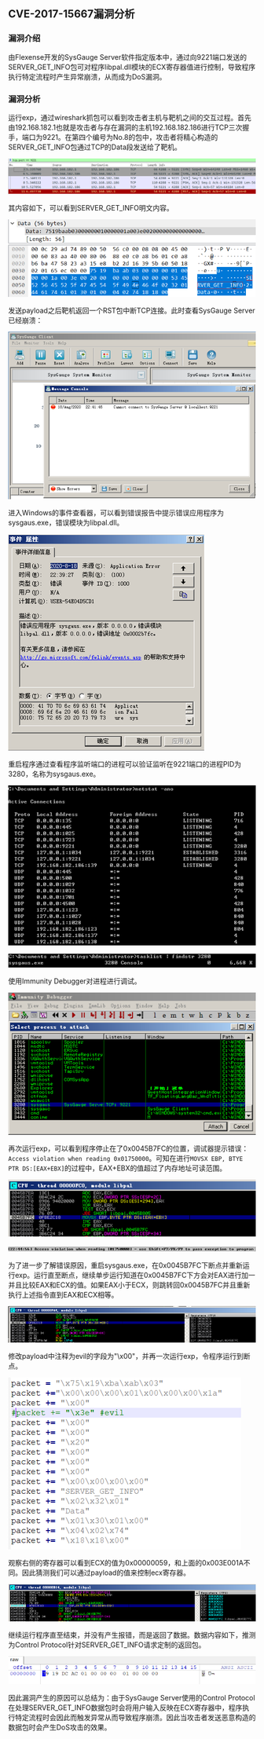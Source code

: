 ## CVE-2017-15667漏洞分析

### 漏洞介绍

由Flexense开发的SysGauge Server软件指定版本中，通过向9221端口发送的SERVER_GET_INFO包可对程序libpal.dll模块的ECX寄存器值进行控制，导致程序执行特定流程时产生异常崩溃，从而成为DoS漏洞。

### 漏洞分析

运行exp，通过wireshark抓包可以看到攻击者主机与靶机之间的交互过程。首先由192.168.182.1也就是攻击者与存在漏洞的主机192.168.182.186进行TCP三次握手，端口为9221。在第四个编号为No.8的包中，攻击者将精心构造的SERVER_GET_INFO包通过TCP的Data段发送给了靶机。

![](img/1.PNG)

其内容如下，可以看到SERVER_GET_INFO明文内容。

![](img/2.PNG)

发送payload之后靶机返回一个RST包中断TCP连接。此时查看SysGauge Server已经崩溃：

![](img/3.PNG)

进入Windows的事件查看器，可以看到错误报告中提示错误应用程序为sysgaus.exe，错误模块为libpal.dll。

![](img/4.PNG)

重启程序通过查看程序监听端口的进程可以验证监听在9221端口的进程PID为3280，名称为sysgaus.exe。

![](img/5.PNG)

![](img/6.PNG)

使用Immunity Debugger对进程进行调试。

![](img/7.PNG)

再次运行exp，可以看到程序停止在了0x0045B7FC的位置，调试器提示错误：`Access violation when reading 0x01750000`。可知在进行`MOVSX EBP, BTYE PTR DS:[EAX+EBX]`的过程中，EAX+EBX的值超过了内存地址可读范围。

![](img/8.PNG)

![](img/9.PNG)

为了进一步了解错误原因，重启sysgaus.exe，在0x0045B7FC下断点并重新运行exp。运行直至断点，继续单步运行知道在0x0045B7FC下方会对EAX进行加一并且比较EAX和ECX的值。如果EAX小于ECX，则跳转回0x0045B7FC并且重新执行上述指令直到EAX和ECX相等。

![](img/10.PNG)

修改payload中注释为evil的字段为"\x00"，并再一次运行exp，令程序运行到断点。

![](img/11.PNG)

观察右侧的寄存器可以看到ECX的值为0x00000059，和上面的0x003E001A不同。因此猜测我们可以通过payload的值来控制ecx寄存器。

![](img/12.PNG)

继续运行程序直至结束，并没有产生报错，而是返回了数据。数据内容如下，推测为Control Protocol针对SERVER_GET_INFO请求定制的返回包。

![](img/13.PNG)

因此漏洞产生的原因可以总结为：由于SysGauge Server使用的Control Protocol在处理SERVER_GET_INFO数据包时会将用户输入反映在ECX寄存器中，程序执行特定流程时会因此而触发异常从而导致程序崩溃。因此当攻击者发送恶意构造的数据包时会产生DoS攻击的效果。